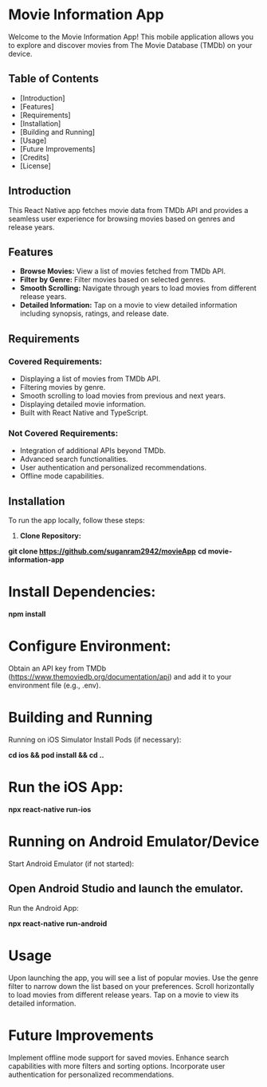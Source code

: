 # Movie Information App

Welcome to the Movie Information App! This mobile application allows you to explore and discover movies from The Movie Database (TMDb) on your device.

## Table of Contents

- [Introduction]
- [Features]
- [Requirements]
- [Installation]
- [Building and Running]
- [Usage]
- [Future Improvements]
- [Credits]
- [License]
## Introduction

This React Native app fetches movie data from TMDb API and provides a seamless user experience for browsing movies based on genres and release years.

## Features

- **Browse Movies:** View a list of movies fetched from TMDb API.
- **Filter by Genre:** Filter movies based on selected genres.
- **Smooth Scrolling:** Navigate through years to load movies from different release years.
- **Detailed Information:** Tap on a movie to view detailed information including synopsis, ratings, and release date.

## Requirements

### Covered Requirements:

- Displaying a list of movies from TMDb API.
- Filtering movies by genre.
- Smooth scrolling to load movies from previous and next years.
- Displaying detailed movie information.
- Built with React Native and TypeScript.

### Not Covered Requirements:

- Integration of additional APIs beyond TMDb.
- Advanced search functionalities.
- User authentication and personalized recommendations.
- Offline mode capabilities.

## Installation

To run the app locally, follow these steps:

1. **Clone Repository:**
   
**git clone https://github.com/suganram2942/movieApp**
**cd movie-information-app**




# Install Dependencies:

**npm install**

# Configure Environment:

Obtain an API key from TMDb (https://www.themoviedb.org/documentation/api) and add it to your environment file (e.g., .env).


# Building and Running
Running on iOS Simulator
Install Pods (if necessary):

**cd ios && pod install && cd ..**

# Run the iOS App:
**npx react-native run-ios**

# Running on Android Emulator/Device
Start Android Emulator (if not started):

## Open Android Studio and launch the emulator.
Run the Android App:

**npx react-native run-android**

# Usage
Upon launching the app, you will see a list of popular movies.
Use the genre filter to narrow down the list based on your preferences.
Scroll horizontally to load movies from different release years.
Tap on a movie to view its detailed information.

# Future Improvements
Implement offline mode support for saved movies.
Enhance search capabilities with more filters and sorting options.
Incorporate user authentication for personalized recommendations.
